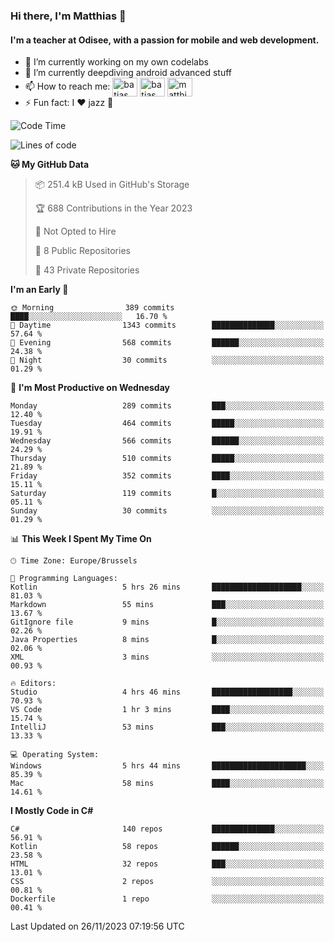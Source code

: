 ### Hi there, I'm Matthias 👋

#### I'm a teacher at Odisee, with a passion for mobile and web development.

- 🔭 I’m currently working on my own codelabs
- 🌱 I’m currently deepdiving android advanced stuff
- 📫 How to reach me: <a href="https://dev.to/batjas" target="_blank"><img align="center" src="https://raw.githubusercontent.com/rahuldkjain/github-profile-readme-generator/master/src/images/icons/Social/devto.svg" alt="batjas" height="30" width="40" /></a>
<a href="https://twitter.com/batjas" target="_blank"><img align="center" src="https://raw.githubusercontent.com/rahuldkjain/github-profile-readme-generator/master/src/images/icons/Social/twitter.svg" alt="batjas" height="30" width="40" /></a>
<a href="https://linkedin.com/in/matthiasdruwé" target="_blank"><img align="center" src="https://raw.githubusercontent.com/rahuldkjain/github-profile-readme-generator/master/src/images/icons/Social/linked-in-alt.svg" alt="matthiasdruwé" height="30" width="40" /></a>
- ⚡ Fun fact: I ❤ jazz 🎷


<!--START_SECTION:waka-->
![Code Time](http://img.shields.io/badge/Code%20Time-893%20hrs%2042%20mins-blue)

![Lines of code](https://img.shields.io/badge/From%20Hello%20World%20I%27ve%20Written-2.5%20million%20lines%20of%20code-blue)

**🐱 My GitHub Data** 

> 📦 251.4 kB Used in GitHub's Storage 
 > 
> 🏆 688 Contributions in the Year 2023
 > 
> 🚫 Not Opted to Hire
 > 
> 📜 8 Public Repositories 
 > 
> 🔑 43 Private Repositories 
 > 
**I'm an Early 🐤** 

```text
🌞 Morning                389 commits         ████░░░░░░░░░░░░░░░░░░░░░   16.70 % 
🌆 Daytime                1343 commits        ██████████████░░░░░░░░░░░   57.64 % 
🌃 Evening                568 commits         ██████░░░░░░░░░░░░░░░░░░░   24.38 % 
🌙 Night                  30 commits          ░░░░░░░░░░░░░░░░░░░░░░░░░   01.29 % 
```
📅 **I'm Most Productive on Wednesday** 

```text
Monday                   289 commits         ███░░░░░░░░░░░░░░░░░░░░░░   12.40 % 
Tuesday                  464 commits         █████░░░░░░░░░░░░░░░░░░░░   19.91 % 
Wednesday                566 commits         ██████░░░░░░░░░░░░░░░░░░░   24.29 % 
Thursday                 510 commits         █████░░░░░░░░░░░░░░░░░░░░   21.89 % 
Friday                   352 commits         ████░░░░░░░░░░░░░░░░░░░░░   15.11 % 
Saturday                 119 commits         █░░░░░░░░░░░░░░░░░░░░░░░░   05.11 % 
Sunday                   30 commits          ░░░░░░░░░░░░░░░░░░░░░░░░░   01.29 % 
```


📊 **This Week I Spent My Time On** 

```text
🕑︎ Time Zone: Europe/Brussels

💬 Programming Languages: 
Kotlin                   5 hrs 26 mins       ████████████████████░░░░░   81.03 % 
Markdown                 55 mins             ███░░░░░░░░░░░░░░░░░░░░░░   13.67 % 
GitIgnore file           9 mins              █░░░░░░░░░░░░░░░░░░░░░░░░   02.26 % 
Java Properties          8 mins              █░░░░░░░░░░░░░░░░░░░░░░░░   02.06 % 
XML                      3 mins              ░░░░░░░░░░░░░░░░░░░░░░░░░   00.93 % 

🔥 Editors: 
Studio                   4 hrs 46 mins       ██████████████████░░░░░░░   70.93 % 
VS Code                  1 hr 3 mins         ████░░░░░░░░░░░░░░░░░░░░░   15.74 % 
IntelliJ                 53 mins             ███░░░░░░░░░░░░░░░░░░░░░░   13.33 % 

💻 Operating System: 
Windows                  5 hrs 44 mins       █████████████████████░░░░   85.39 % 
Mac                      58 mins             ████░░░░░░░░░░░░░░░░░░░░░   14.61 % 
```

**I Mostly Code in C#** 

```text
C#                       140 repos           ██████████████░░░░░░░░░░░   56.91 % 
Kotlin                   58 repos            ██████░░░░░░░░░░░░░░░░░░░   23.58 % 
HTML                     32 repos            ███░░░░░░░░░░░░░░░░░░░░░░   13.01 % 
CSS                      2 repos             ░░░░░░░░░░░░░░░░░░░░░░░░░   00.81 % 
Dockerfile               1 repo              ░░░░░░░░░░░░░░░░░░░░░░░░░   00.41 % 
```




 Last Updated on 26/11/2023 07:19:56 UTC
<!--END_SECTION:waka-->
